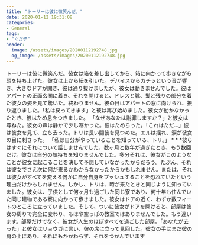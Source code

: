 ```yaml
---
title: "トーリーは彼に微笑んだ。"
date: 2020-01-12 19:31:08
categories:
- General
tags:
- "ぐだ子"
header:
  image: /assets/images/20200112192748.jpg
  og_image: /assets/images/20200112192748.jpg
---
```


トーリーは彼に微笑んだ。彼女は箱を差し出してから、箱に向かって歩きながら頭を持ち上げた。彼女は上から紐を引いた。デバイスからカチッという音が響き、大きなドアが開き、彼は通り抜けましたが、彼女は動きませんでした。彼はアパートの正面玄関に着き、それを開けると、ドレスと靴、髪と残りの部分を着た彼女の姿を見て驚いた。終わりません。彼の目はアパートの窓に向けられ、振り返りました。「私は戻ってきます」と彼は再び始めました。彼女が動かなかったとき、彼はため息をつきました。 「なぜあなたは謝罪しますか？」と彼女は尋ねた。彼女の声は静かで少し寒かった。彼はためらった。「これはただ…」彼は彼女を見て、立ち去った。トリは長い間彼を見つめた。エルは揺れ、涙が彼女の目に刺さった。 「私は自分がやっていることを知っている、トリ。」 * * *彼らはすぐにそれについて話しませんでした、数ヶ月と数年が過ぎたとき、もう数回だけ。彼女は自分の気持ちを知りませんでした。多分それは、彼女がこのようなことが彼女に起こることを決して予想していなかったからだろう。たぶん、それは彼女でさえ次に何が来るかわからなかったからかもしれません。または、それは彼女がすべてを変える何かに自分自身をプッシュすることを恐れていたという理由だけかもしれません。しかし、トリは、時が来たときと同じように知っていました。彼女は、子供として何ヶ月も過ごした同じ寮であり、何十年も住んでいた同じ建物である寮に向かって歩きました。彼女はドアの近く、わずか数フィートのところに立っていました。そして、ついに彼女がドアを開けると、部屋は彼女の周りで完全に変わり、もはや空っぽの教室ではありませんでした。もう違います。部屋だけでなく、彼女が人生のほぼすべてを過ごした部屋。「あなたが去った」と彼女はリョウガに言い、彼の席に立って見回した。彼女の手はまだ彼の肩の上にあり、それにもかかわらず、それをつかんでいます

